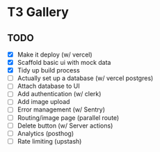 # T3 Gallery

## TODO

- [x] Make it deploy (w/ vercel)
- [x] Scaffold basic ui with mock data
- [x] Tidy up build process
- [ ] Actually set up a database (w/ vercel postgres)
- [ ] Attach database to UI
- [ ] Add authentication (w/ clerk)
- [ ] Add image upload
- [ ] Error management (w/ Sentry)
- [ ] Routing/image page (parallel route)
- [ ] Delete button (w/ Server actions)
- [ ] Analytics (posthog)
- [ ] Rate limiting (upstash)